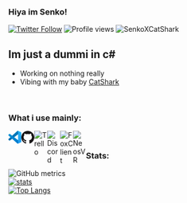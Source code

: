 ### Hiya im Senko!

[![Twitter Follow](https://img.shields.io/twitter/follow/SenkoLittle?color=purple&label=Follow%20me%20%40SenkoLittle&style=plastic)](https://twitter.com/intent/follow?original_referer=https%3A%2F%2Fgithub.com%2FItsSenko&screen_name=SenkoLittle)
![Profile views](https://gpvc.arturio.dev/ItsSenko)
![SenkoXCatShark](https://i.imgur.com/UCfinC1.png)
## Im just a dummi in c#

- Working on nothing really
- Vibing with my baby [CatShark][Cat]
<br />

### What i use mainly:

<img align="left" alt="Visual Studio Code" width="26px" src="https://raw.githubusercontent.com/github/explore/80688e429a7d4ef2fca1e82350fe8e3517d3494d/topics/visual-studio-code/visual-studio-code.png" />
<img align="left" alt="GitHub" width="26px" src="https://raw.githubusercontent.com/github/explore/78df643247d429f6cc873026c0622819ad797942/topics/github/github.png" />
<img align="left" alt="Trello" width="26px" src="https://cdn.icon-icons.com/icons2/2429/PNG/512/trello_logo_icon_147221.png" />
<img align="left" alt="Discord" width="26px" src="https://i.imgur.com/HZPjIHi.png" />
<img align="left" alt="FoxClient" width="26px" src="https://i.imgur.com/GZdgywM.png" />
<img align="left" alt="NeosVR" width="26px" src="https://i.imgur.com/oB5Qv2I.png" />
<br />

### Stats:

![GitHub metrics](https://metrics.lecoq.io/ItsSenko)<br />
[![stats](https://github-readme-stats.vercel.app/api?username=ItsSenko&theme=dark&show_icons=true)](https://github.com/ItsSenko)</br>
[![Top Langs](https://github-readme-stats.vercel.app/api/top-langs/?username=ItsSenko&theme=dark&layout=compact)](https://github.com/ItsSenko)</br>

[Cat]: https://github.com/CatSharkShin  
